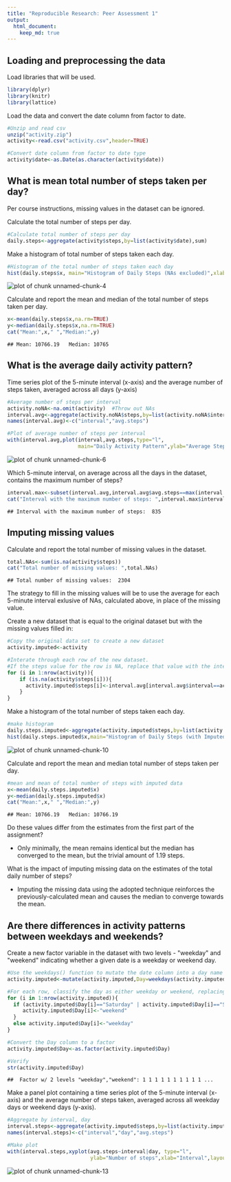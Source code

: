 ```yaml
---
title: "Reproducible Research: Peer Assessment 1"
output: 
  html_document:
    keep_md: true
---
```


## Loading and preprocessing the data

Load libraries that will be used.


```r
library(dplyr)
library(knitr)
library(lattice)
```

Load the data and convert the date column from factor to date.


```r
#Unzip and read csv
unzip("activity.zip")
activity<-read.csv("activity.csv",header=TRUE)

#Convert date column from factor to date type
activity$date<-as.Date(as.character(activity$date))
```

## What is mean total number of steps taken per day?

Per course instructions, missing values in the dataset can be ignored.

Calculate the total number of steps per day.


```r
#Calculate total number of steps per day
daily.steps<-aggregate(activity$steps,by=list(activity$date),sum)
```

Make a histogram of total number of steps taken each day.



```r
#Histogram of the total number of steps taken each day
hist(daily.steps$x, main="Histogram of Daily Steps (NAs excluded)",xlab="Daily Steps")
```

![plot of chunk unnamed-chunk-4](figure/unnamed-chunk-4-1.png)

Calculate and report the mean and median of the total number of steps taken per day.


```r
x<-mean(daily.steps$x,na.rm=TRUE)
y<-median(daily.steps$x,na.rm=TRUE)
cat("Mean:",x," ","Median:",y)
```

```
## Mean: 10766.19   Median: 10765
```


## What is the average daily activity pattern?

Time series plot of the 5-minute interval (x-axis) and the average number of steps taken, averaged across all days (y-axis)



```r
#Average number of steps per interval
activity.noNA<-na.omit(activity)  #Throw out NAs
interval.avg<-aggregate(activity.noNA$steps,by=list(activity.noNA$interval),mean)
names(interval.avg)<-c("interval","avg.steps")

#Plot of average number of steps per interval
with(interval.avg,plot(interval,avg.steps,type="l",
                       main="Daily Activity Pattern",ylab="Average Steps",xlab="Interval"))
```

![plot of chunk unnamed-chunk-6](figure/unnamed-chunk-6-1.png)

Which 5-minute interval, on average across all the days in the dataset, contains the maximum number of steps?


```r
interval.max<-subset(interval.avg,interval.avg$avg.steps==max(interval.avg$avg.steps))
cat("Interval with the maximum number of steps: ",interval.max$interval)
```

```
## Interval with the maximum number of steps:  835
```


## Imputing missing values

Calculate and report the total number of missing values in the dataset. 


```r
total.NAs<-sum(is.na(activity$steps))
cat("Total number of missing values: ",total.NAs)
```

```
## Total number of missing values:  2304
```

The strategy to fill in the missing values will be to use the average for each 5-minute interval exlusive of NAs, calculated above, in place of the missing value.

Create a new dataset that is equal to the original dataset but with the missing values filled in:


```r
#Copy the original data set to create a new dataset
activity.imputed<-activity

#Interate through each row of the new dataset.  
#If the steps value for the row is NA, replace that value with the interval average
for (i in 1:nrow(activity)){
    if (is.na(activity$steps[i])){
      activity.imputed$steps[i]<-interval.avg[interval.avg$interval==activity$interval[i],]$avg.steps
    }
}
```

Make a histogram of the total number of steps taken each day.


```r
#make histogram
daily.steps.imputed<-aggregate(activity.imputed$steps,by=list(activity.imputed$date),sum)
hist(daily.steps.imputed$x,main="Histogram of Daily Steps (with Imputed Values)",xlab="Daily Steps")
```

![plot of chunk unnamed-chunk-10](figure/unnamed-chunk-10-1.png)

Calculate and report the mean and median total number of steps taken per day.


```r
#mean and mean of total number of steps with imputed data
x<-mean(daily.steps.imputed$x)
y<-median(daily.steps.imputed$x)
cat("Mean:",x," ","Median:",y)
```

```
## Mean: 10766.19   Median: 10766.19
```

Do these values differ from the estimates from the first part of the assignment? 

  * Only minimally, the mean remains identical but the median has converged to the mean, but the trivial amount of 1.19 steps.


What is the impact of imputing missing data on the estimates of the total daily number of steps?

  * Imputing the missing data using the adopted technique reinforces the previously-calculated mean and causes the median to converge towards the mean.
  

## Are there differences in activity patterns between weekdays and weekends?

Create a new factor variable in the dataset with two levels - "weekday" and "weekend" indicating whether a given date is a weekday or weekend day.


```r
#Use the weekdays() function to mutate the date column into a day name
activity.imputed<-mutate(activity.imputed,Day=weekdays(activity.imputed$date))

#For each row, classify the day as either weekday or weekend, replacing the existing value
for (i in 1:nrow(activity.imputed)){
  if (activity.imputed$Day[i]=="Saturday" | activity.imputed$Day[i]=="Sunday"){
     activity.imputed$Day[i]<-"weekend" 
  }
  else activity.imputed$Day[i]<-"weekday"
}

#Convert the Day column to a factor
activity.imputed$Day<-as.factor(activity.imputed$Day)

#Verify
str(activity.imputed$Day)
```

```
##  Factor w/ 2 levels "weekday","weekend": 1 1 1 1 1 1 1 1 1 1 ...
```

Make a panel plot containing a time series plot of the 5-minute interval (x-axis) and the average number of steps taken, averaged across all weekday days or weekend days (y-axis).


```r
#Aggregate by interval, day
interval.steps<-aggregate(activity.imputed$steps,by=list(activity.imputed$interval,activity.imputed$Day),mean)
names(interval.steps)<-c("interval","day","avg.steps")

#Make plot
with(interval.steps,xyplot(avg.steps~interval|day, type="l",
                           ylab="Number of steps",xlab="Interval",layout=c(1,2)))
```

![plot of chunk unnamed-chunk-13](figure/unnamed-chunk-13-1.png)


